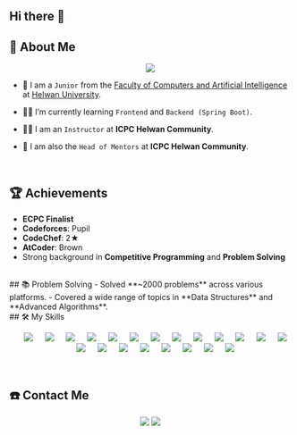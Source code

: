 ## Hi there 👋  

## 🌟 About Me
<p align="center">
    <a href="https://git.io/typing-svg"><img
            src="https://readme-typing-svg.demolab.com?font=Fira+Code&weight=900&size=25&pause=1000&center=true&vCenter=true&random=true&width=600&height=100&lines=Computer+Science+Student;Competitive+Programmer;Software+Engineer;Instructor;Head+of+Mentors+at+ICPC+Helwan+Community"/></a>
</p>

- 🏫 I am a `Junior` from the [Faculty of Computers and Artificial Intelligence](https://www.helwan.edu.eg/en/faculty-of-computers-and-artificial-intelligence/) at [Helwan University](https://www.helwan.edu.eg/).  

- 👨‍🎓 I’m currently learning `Frontend` and `Backend (Spring Boot)`.  

- 👨‍🏫 I am an `Instructor` at **ICPC Helwan Community**.  

- 🚀 I am also the `Head of Mentors` at **ICPC Helwan Community**.  

<br>

## 🏆 Achievements  
- **ECPC Finalist**  
- **Codeforces**: Pupil  
- **CodeChef**: 2★  
- **AtCoder**: Brown  
- Strong background in **Competitive Programming** and **Problem Solving**  

<br>
## 📚 Problem Solving
- Solved **~2000 problems** across various platforms.  
- Covered a wide range of topics in **Data Structures** and **Advanced Algorithms**.  
<br>
## 🛠️ My Skills
<p align="center">
    &emsp;
    <img src="https://img.shields.io/badge/C%20-%232370ED.svg?style=for-the-badge&logo=c&logoColor=white">
    &emsp;
    <img src="https://img.shields.io/badge/C++%20-%2300599C.svg?style=for-the-badge&logo=c%2B%2B&logoColor=white">
    &emsp;
    <img src="https://img.shields.io/badge/Python%20-%2314354C.svg?style=for-the-badge&logo=python&logoColor=white">
    &emsp;
    <img src="https://img.shields.io/badge/Java-%23ED8B00.svg?style=for-the-badge&logo=openjdk&logoColor=white">
    &emsp;
    <img src="https://img.shields.io/badge/JavaScript-F7DF1E?style=for-the-badge&logo=javascript&logoColor=black">
    &emsp;
    <img src="https://img.shields.io/badge/HTML5%20-%23E34F26.svg?style=for-the-badge&logo=html5&logoColor=white">
    &emsp;
    <img src="https://img.shields.io/badge/CSS%20-%231572B6.svg?style=for-the-badge&logo=css3&logoColor=white">
    &emsp;
    <img src="https://img.shields.io/badge/Tailwind_CSS-38B2AC?style=for-the-badge&logo=tailwind-css&logoColor=white">
    &emsp;
    <img src="https://img.shields.io/badge/Spring%20Boot-%236DB33F.svg?style=for-the-badge&logo=spring&logoColor=white">
    &emsp;
    <img src="https://img.shields.io/badge/Postman-FF6C37?style=for-the-badge&logo=postman&logoColor=white">
    &emsp;
    <img src="https://img.shields.io/badge/MySQL-%234479A1.svg?style=for-the-badge&logo=mysql&logoColor=white">
    &emsp;
    <img src="https://img.shields.io/badge/Git%20-%23F05033.svg?style=for-the-badge&logo=git&logoColor=white">
    &emsp;
    <img src="https://img.shields.io/badge/github-%23181717.svg?style=for-the-badge&logo=github&logoColor=white">
    &emsp;
    <img src="https://img.shields.io/badge/Visual%20Studio%20Code-0078d7.svg?style=for-the-badge&logo=visual-studio-code&logoColor=white">
    &emsp;
    <img src="https://img.shields.io/badge/jetbrains-%23000000.svg?style=for-the-badge&logo=jetbrains&logoColor=white">
    &emsp;
    <img src="https://img.shields.io/badge/problem%20solving-%23000000.svg?style=for-the-badge&logo=codeforces&logoColor=white">
    &emsp;
    <img src="https://img.shields.io/badge/PHP-%237A4E9D.svg?style=for-the-badge&logo=php&logoColor=white">
    &emsp;
    <img src="https://img.shields.io/badge/Linux-%2326CC42.svg?style=for-the-badge&logo=linux&logoColor=white">
    &emsp;
    <img src="https://img.shields.io/badge/Windows-0078D6?style=for-the-badge&logo=windows&logoColor=white">
    &emsp;
    <a href="https://codeforces.com/profile/mahmoud_aziz"><img src="https://img.shields.io/badge/codeforces%20-%231F8ACB.svg?style=for-the-badge&logo=codeforces&logoColor=white"></a>
    &emsp;
    <a href="https://leetcode.com/u/mahmoudsasky/"><img src="https://img.shields.io/badge/LeetCode%20-%23000000.svg?style=for-the-badge&logo=LeetCode&logoColor=white"></a>
</p>  

<br>

## ☎️ Contact Me
<p align="center">
    <a href="mailto:mahmood444e@gmail.com"><img
            src="https://img.shields.io/badge/gmail-%23EA4335.svg?style=for-the-badge&logo=gmail&logoColor=white"/></a>
    <a href="https://www.linkedin.com/in/mahmoud-aziz-5a165b298"><img
            src="https://img.shields.io/badge/linkedin-%230A66C2.svg?style=for-the-badge&logo=linkedin&logoColor=white"/></a>
</p

